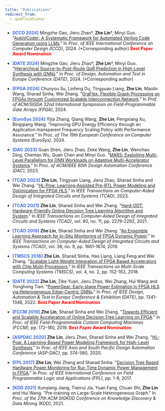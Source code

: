 ```yaml
---
title: "Publications"
redirect_from: 
  - /publications/
---
```


- <span style="color: #4169E1">**[ICCD 2024]**</span> Mingzhe Gao, Jieru Zhao\*, **Zhe Lin**\*, Minyi Guo. "[AutoVCoder: A Systematic Framework for Automated Verilog Code Generation using LLMs](https://arxiv.org/pdf/2407.18333)." In *Proc. of IEEE International Conference on Computer Design (ICCD)*, 2024. (*Corresponding author) <span style="color: red"> **Best Paper Award Nomination** </span>



- <span style="color: #4169E1">**[DATE 2024]**</span> Mingzhe Gao, Jieru Zhao\*, **Zhe Lin**\*, Minyi Guo. "[Hierarchical Source-to-Post-Route QoR Prediction in High-Level Synthesis with GNNs](https://arxiv.org/abs/2401.08696)." In *Proc. of Design, Automation and Test in Europe Conference (DATE)*, 2024. (*Corresponding author)

- <span style="color: #4169E1">**[FPGA 2024]**</span> Chunyou Su, Linfeng Du, Tingyuan Liang, **Zhe Lin**, Maolin Wang, Sharad Sinha, Wei Zhang. "[GraFlex: Flexible Graph Processing on FPGAs through Customized Scalable Interconnection Network](https://dl.acm.org/doi/10.1145/3626202.3637573)." In *Prof. of ACM/SIGDA 32nd International Symposium on Field-Programmable Gate Arrays (FPGA)*, 2024.

- <span style="color: #4169E1">**[EuroSys 2024]**</span> Yijia Zhang, Qiang Wang, **Zhe Lin**, Pengxiang Xu, Bingqiang Wang. "Improving GPU Energy Efficiency through an Application-transparent Frequency Scaling Policy with Performance Assurance." In *Proc. of The 19th European Conference on Computer Systems (EuroSys)*, 2024.

- <span style="color: #4169E1">**[DAC 2023]**</span> Guan Shen, Jieru Zhao, Zeke Wang, **Zhe Lin**, Wenchao Ding, Chentao Wu, Quan Chen and Minyi Guo. "[MARS: Exploiting Multi-Level Parallelism for DNN Workloads on Adaptive Multi-Accelerator Systems](https://ieeexplore.ieee.org/abstract/document/10247992/)." In *Proc. of ACM/IEEE 60th Design Automation Conference (DAC)*, 2023.

- <span style="color: #4169E1">**[TCAD 2023]**</span> **Zhe Lin**, Tingyuan Liang, Jieru Zhao, Sharad Sinha and Wei Zhang. "[HL-Pow: Learning-Assisted Pre-RTL Power Modeling and Optimization for FPGA HLS](http://zlinaf.github.io/files/TCAD23.pdf)." In *IEEE Transactions on Computer-Aided Design of Integrated Circuits and Systems (TCAD)*, 2023.

- <span style="color: #4169E1">**[TCAD 2021]**</span> **Zhe Lin**, Sharad Sinha and Wei Zhang. "[Hard-ODT: Hardware-Friendly Online Decision Tree Learning Algorithm and System](http://zlinaf.github.io/files/TCAD21.pdf)." In *IEEE Transactions on Computer-Aided Design of Integrated Circuits and Systems (TCAD)*, vol. 40, no. 11, pp. 2279-2292, 2021.

- <span style="color: #4169E1">**[TCAD 2019]**</span> **Zhe Lin**, Sharad Sinha and Wei Zhang. "[An Ensemble Learning Approach for In-Situ Monitoring of FPGA Dynamic Power](http://zlinaf.github.io/files/TCAD19.pdf)." In *IEEE Transactions on Computer-Aided Design of Integrated Circuits and Systems (TCAD)*, vol. 38, no. 9, pp. 1661-1674, 2019.

- <span style="color: #4169E1">**[TMSCS 2018]**</span> **Zhe Lin**, Sharad Sinha, Hao Liang, Liang Feng and Wei Zhang. "[Scalable Light-Weight Integration of FPGA Based Accelerators with Chip Multi-Processors](http://zlinaf.github.io/files/TMSCS19.pdf)." In *IEEE Transactions on Multi-Scale Computing Systems (TMSCS)*, vol. 4, no. 2, pp. 152-162, 2018.

- <span style="color: #4169E1">**[DATE 2022]**</span> **Zhe Lin**, Zike Yuan, Jieru Zhao, Wei Zhang, Hui Wang and Yonghong Tian. "[PowerGear: Early-stage Power Estimation in FPGA HLS via Heterogeneous Edge-Centric GNNs](http://zlinaf.github.io/files/DATE22.pdf)." In *Proc. of IEEE Design, Automation & Test in Europe Conference & Exhibition (DATE)*, pp. 1341-1346, 2022. <span style="color: red"> **Best Paper Award Nomination** </span>

- <span style="color: #4169E1">**[FCCM 2019]**</span> **Zhe Lin**, Sharad Sinha and Wei Zhang. "[Towards Efficient and Scalable Acceleration of Online Decision Tree Learning on FPGA](http://zlinaf.github.io/files/FCCM19.pdf)." In *Proc. of IEEE Field-Programmable Custom Computing Machines (FCCM)*, pp. 172-180, 2019. <span style="color: red"> **Best Paper Award Nomination** </span>

- <span style="color: #4169E1">**[ASPDAC 2020]**</span> **Zhe Lin**, Jieru Zhao, Sharad Sinha and Wei Zhang. "[HL-Pow: A Learning-Based Power Modeling Framework for High-Level Synthesis](http://zlinaf.github.io/files/ASPDA20.pdf)." In *Proc. of IEEE Asia and South Pacific Design Automation Conference (ASP-DAC)*, pp. 574-580, 2020.

- <span style="color: #4169E1">**[FPL 2017]**</span> **Zhe Lin**, Wei Zhang and Sharad Sinha. "[Decision Tree Based Hardware Power Monitoring for Run Time Dynamic Power Management in FPGA](http://zlinaf.github.io/files/FPL17.pdf)." In *Proc. of IEEE International Conference on Field Programmable Logic and Applications (FPL)*, pp. 1-8, 2017.

- <span style="color: #4169E1">**[KDD 2021]**</span> Xunqiang Jiang, Tianrui Jia, Yuan Fang, Chuan Shi, **Zhe Lin** and Hui Wang. "Pre-training on Large-Scale Heterogeneous Graph." In *Proc. of the 27th ACM SIGKDD Conference on Knowledge Discovery & Data Mining (KDD)*, 2021.

